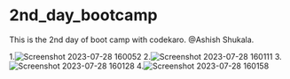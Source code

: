 # 2nd_day_bootcamp
This is the 2nd day of boot camp with codekaro.
@Ashish Shukala. 

1.![Screenshot 2023-07-28 160052](https://github.com/Somyaranjan048/2nd_day_bootcapm/assets/77163645/6a8582c7-ac62-4e8b-bee4-1c81477969fc)
2.![Screenshot 2023-07-28 160111](https://github.com/Somyaranjan048/2nd_day_bootcapm/assets/77163645/052cc10f-6480-4894-9a59-83c4799d4ecb)
3.![Screenshot 2023-07-28 160128](https://github.com/Somyaranjan048/2nd_day_bootcapm/assets/77163645/36d67fdd-0778-49f0-82e8-8220541908be)
4.![Screenshot 2023-07-28 160158](https://github.com/Somyaranjan048/2nd_day_bootcapm/assets/77163645/ebb21ad1-3ded-4d1b-a5b2-f4d35faab80e)
